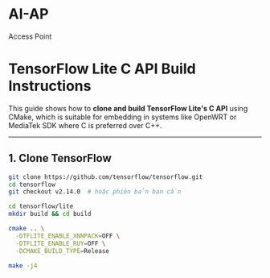 # AI-AP
Access Point

# TensorFlow Lite C API Build Instructions

This guide shows how to **clone and build TensorFlow Lite's C API** using CMake, which is suitable for embedding in systems like OpenWRT or MediaTek SDK where C is preferred over C++.

---

## 1. Clone TensorFlow

```bash
git clone https://github.com/tensorflow/tensorflow.git
cd tensorflow
git checkout v2.14.0  # hoặc phiên bản bạn cần

cd tensorflow/lite
mkdir build && cd build

cmake .. \
  -DTFLITE_ENABLE_XNNPACK=OFF \
  -DTFLITE_ENABLE_RUY=OFF \
  -DCMAKE_BUILD_TYPE=Release

make -j4

